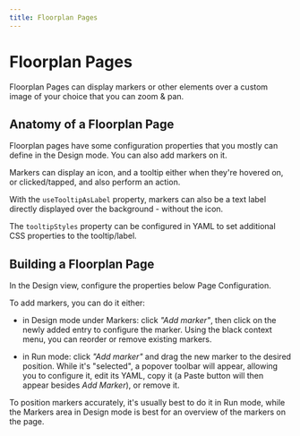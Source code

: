 ```yaml
---
title: Floorplan Pages
---
```


# Floorplan Pages

Floorplan Pages can display markers or other elements over a custom image of your choice that you can zoom & pan.

## Anatomy of a Floorplan Page

Floorplan pages have some configuration properties that you mostly can define in the Design mode.
You can also add markers on it.

Markers can display an icon, and a tooltip either when they're hovered on, or clicked/tapped, and also perform an action.

With the `useTooltipAsLabel` property, markers can also be a text label directly displayed over the background - without the icon.

The `tooltipStyles` property can be configured in YAML to set additional CSS properties to the tooltip/label.

## Building a Floorplan Page

In the Design view, configure the properties below Page Configuration.

To add markers, you can do it either:

- in Design mode under Markers: click *"Add marker"*, then click on the newly added entry to configure the marker.
Using the black context menu, you can reorder or remove existing markers.

- in Run mode: click *"Add marker"* and drag the new marker to the desired position.
While it's "selected", a popover toolbar will appear, allowing you to configure it, edit its YAML, copy it (a Paste button will then appear besides *Add Marker*), or remove it.

To position markers accurately, it's usually best to do it in Run mode, while the Markers area in Design mode is best for an overview of the markers on the page.

